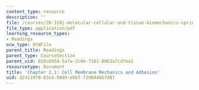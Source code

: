 ```yaml
---
content_type: resource
description: ''
file: /courses/20-310j-molecular-cellular-and-tissue-biomechanics-spring-2015/d241197083a398d9ebb7f2d0446b7d87_MIT20_310JS15_Kamm_2.1.pdf
file_type: application/pdf
learning_resource_types:
- Readings
ocw_type: OCWFile
parent_title: Readings
parent_type: CourseSection
parent_uid: 016c6954-5a7a-2c0e-7161-8063a7cd7ea1
resourcetype: Document
title: 'Chapter 2.1: Cell Membrane Mechanics and Adhesion'
uid: d2411970-83a3-98d9-ebb7-f2d0446b7d87
---
```

